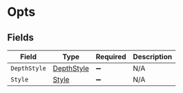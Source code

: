 # Opts


## Fields

| Field                                               | Type                                                | Required                                            | Description                                         |
| --------------------------------------------------- | --------------------------------------------------- | --------------------------------------------------- | --------------------------------------------------- |
| `DepthStyle`                                        | [DepthStyle](../../Models/Operations/DepthStyle.md) | :heavy_minus_sign:                                  | N/A                                                 |
| `Style`                                             | [Style](../../Models/Operations/Style.md)           | :heavy_minus_sign:                                  | N/A                                                 |